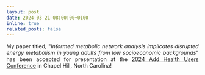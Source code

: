```yaml
---
layout: post
date: 2024-03-21 08:00:00+0100
inline: true
related_posts: false
---
```


<div class="clearfix" style="text-align:justify">
My paper titled, "<em>Informed metabolic network analysis implicates disrupted energy metabolism in young adults from low socioeconomic backgrounds</em>" has been accepted for presentation at the <a href="https://addhealth.cpc.unc.edu/2024-add-health-users-conference/registration/">2024 Add Health Users Conference</a> in Chapel Hill, North Carolina!
</div>